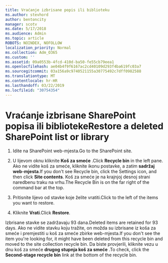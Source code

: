 ```yaml
---
title: Vraćanje izbrisane popis ili biblioteku
ms.author: stevhord
author: bentoncity
manager: scotv
ms.date: 5/17/2018
ms.audience: Admin
ms.topic: article
ROBOTS: NOINDEX, NOFOLLOW
localization_priority: Normal
ms.collection: Adm_O365
ms.custom: ''
ms.assetid: 09a0553b-4fcd-410d-ba50-fe55cb79eea1
ms.openlocfilehash: ae04b4f9f6167ac2cd40109d293f4ba619fc03a7
ms.sourcegitcommit: 03a156a9c9740521155a30775492c7dff0982588
ms.translationtype: MT
ms.contentlocale: hr-HR
ms.lasthandoff: 03/22/2019
ms.locfileid: "30754354"
---
```

# <a name="restore-a-deleted-sharepoint-list-or-library"></a><span data-ttu-id="82cde-102">Vraćanje izbrisane SharePoint popisa ili biblioteke</span><span class="sxs-lookup"><span data-stu-id="82cde-102">Restore a deleted SharePoint list or library</span></span>

1. <span data-ttu-id="82cde-103">Idite na SharePoint web-mjesta.</span><span class="sxs-lookup"><span data-stu-id="82cde-103">Go to the SharePoint site.</span></span>
    
2. <span data-ttu-id="82cde-104">U lijevom oknu kliknite **Koš za smeće** .</span><span class="sxs-lookup"><span data-stu-id="82cde-104">Click **Recycle bin** in the left pane.</span></span> <span data-ttu-id="82cde-105">Ako ne vidite koš za smeće, kliknite ikonu postavke, a zatim **sadržaj web-mjesta**.</span><span class="sxs-lookup"><span data-stu-id="82cde-105">If you don't see Recycle bin, click the Settings icon, and then click **Site contents**.</span></span> <span data-ttu-id="82cde-106">Koš za smeće je na krajnjoj desnoj strani naredbenu traku na vrhu.</span><span class="sxs-lookup"><span data-stu-id="82cde-106">The Recycle Bin is on the far right of the command bar at the top.</span></span>
    
3. <span data-ttu-id="82cde-107">Pritisnite lijevo od stavke koje želite vratiti.</span><span class="sxs-lookup"><span data-stu-id="82cde-107">Click to the left of the items you want to restore.</span></span>
    
4. <span data-ttu-id="82cde-108">Kliknite **Vrati**.</span><span class="sxs-lookup"><span data-stu-id="82cde-108">Click **Restore**.</span></span>
    
<span data-ttu-id="82cde-109">Izbrisane stavke se zadržavaju 93 dana.</span><span class="sxs-lookup"><span data-stu-id="82cde-109">Deleted items are retained for 93 days.</span></span> <span data-ttu-id="82cde-110">Ako ne vidite stavku koju tražite, on možda su izbrisane iz koša za smeće i premjestiti u koš za smeće zbirke web-mjesta.</span><span class="sxs-lookup"><span data-stu-id="82cde-110">If you don't see the item you're looking for, it might have been deleted from this recycle bin and moved to the site collection recycle bin.</span></span> <span data-ttu-id="82cde-111">Da biste provjerili, kliknite vezu u dnu koš za smeće **drugog stupnja koš za smeće** .</span><span class="sxs-lookup"><span data-stu-id="82cde-111">To check, click the **Second-stage recycle bin** link at the bottom of the recycle bin.</span></span> 
  

